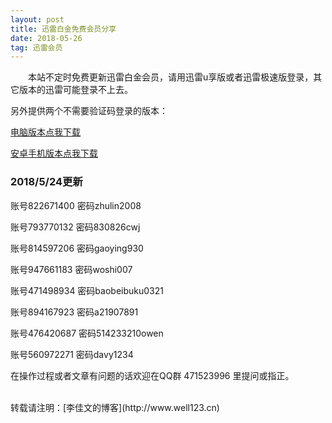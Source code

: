 ```yaml
---
layout: post
title: 迅雷白金免费会员分享
date: 2018-05-26 
tag: 迅雷会员
---
```


　　本站不定时免费更新迅雷白金会员，请用迅雷u享版或者迅雷极速版登录，其它版本的迅雷可能登录不上去。

另外提供两个不需要验证码登录的版本：

[电脑版本点我下载](https://sm.myapp.com/original/Download/ThunderSpeed1.0.35.366.exe)


[安卓手机版本点我下载](http://dow.copy.im/o_1cclmeosh1se71ej1ims14s3knl9.apk)

### 2018/5/24更新

账号822671400   密码zhulin2008

账号793770132   密码830826cwj

账号814597206   密码gaoying930

账号947661183   密码woshi007

账号471498934   密码baobeibuku0321

账号894167923   密码a21907891

账号476420687   密码514233210owen

账号560972271   密码davy1234



在操作过程或者文章有问题的话欢迎在QQ群 471523996 里提问或指正。


<br>
转载请注明：[李佳文的博客](http://www.well123.cn)


